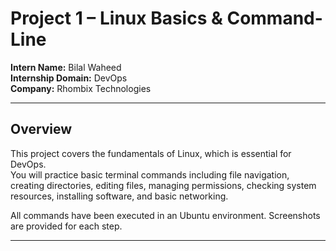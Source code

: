 # Project 1 – Linux Basics & Command-Line

**Intern Name:** Bilal Waheed  
**Internship Domain:** DevOps  
**Company:** Rhombix Technologies  

---

## Overview
This project covers the fundamentals of Linux, which is essential for DevOps.  
You will practice basic terminal commands including file navigation, creating directories, editing files, managing permissions, checking system resources, installing software, and basic networking.

All commands have been executed in an Ubuntu environment. Screenshots are provided for each step.

---
